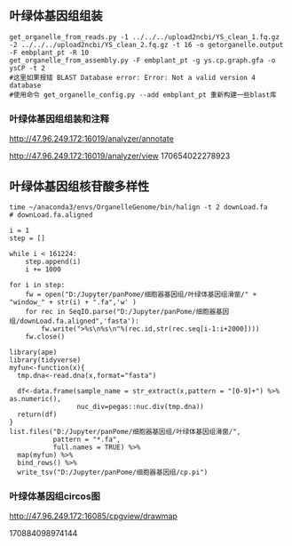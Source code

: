 ## 叶绿体基因组组装

```
get_organelle_from_reads.py -1 ../../../upload2ncbi/YS_clean_1.fq.gz -2 ../../../upload2ncbi/YS_clean_2.fq.gz -t 16 -o getorganelle.output -F embplant_pt -R 10
get_organelle_from_assembly.py -F embplant_pt -g ys.cp.graph.gfa -o ysCP -t 2
#这里如果报错 BLAST Database error: Error: Not a valid version 4 database
#使用命令 get_organelle_config.py --add embplant_pt 重新构建一些blast库
```

### 叶绿体基因组组装和注释

http://47.96.249.172:16019/analyzer/annotate

http://47.96.249.172:16019/analyzer/view
170654022278923

## 叶绿体基因组核苷酸多样性

```
time ~/anaconda3/envs/OrganelleGenome/bin/halign -t 2 downLoad.fa
# downLoad.fa.aligned

i = 1
step = []

while i < 161224:
    step.append(i)
    i += 1000

for i in step:
    fw = open("D:/Jupyter/panPome/细胞器基因组/叶绿体基因组滑窗/" + "window_" + str(i) + ".fa",'w' )
    for rec in SeqIO.parse("D:/Jupyter/panPome/细胞器基因组/downLoad.fa.aligned",'fasta'):
        fw.write(">%s\n%s\n"%(rec.id,str(rec.seq[i-1:i+2000])))
    fw.close()

library(ape)
library(tidyverse)
myfun<-function(x){
  tmp.dna<-read.dna(x,format="fasta") 
  
  df<-data.frame(sample_name = str_extract(x,pattern = "[0-9]+") %>% as.numeric(),
                 nuc_div=pegas::nuc.div(tmp.dna))
  return(df)
}
list.files("D:/Jupyter/panPome/细胞器基因组/叶绿体基因组滑窗/",
           pattern = "*.fa",
           full.names = TRUE) %>% 
  map(myfun) %>% 
  bind_rows() %>% 
  write_tsv("D:/Jupyter/panPome/细胞器基因组/cp.pi")
```


### 叶绿体基因组circos图

http://47.96.249.172:16085/cpgview/drawmap

170884098974144

